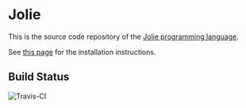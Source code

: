 # Jolie

This is the source code repository of the [Jolie programming language](http://www.jolie-lang.org).

See [this page](http://jolie-lang.org/downloads.html) for the installation instructions.

## Build Status

![Travis-CI](https://travis-ci.org/jolie/jolie.svg?branch=next)
